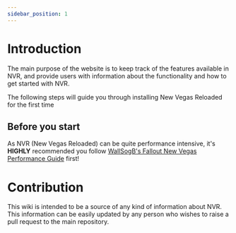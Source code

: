 ```yaml
---
sidebar_position: 1
---
```


# Introduction

The main purpose of the website is to keep track of the features available in NVR, and provide users with information about the functionality and how to get started with NVR.

The following steps will guide you through installing New Vegas Reloaded for the first time

## Before you start

As NVR (New Vegas Reloaded) can be quite performance intensive, it's **HIGHLY** recommended you follow [WallSogB's Fallout New Vegas Performance Guide](https://wallsogb.github.io/FalloutNV-Performance-Guide) first!

# Contribution

This wiki is intended to be a source of any kind of information about NVR. This information can be easily updated by any person who wishes to raise a pull request to the main repository.
